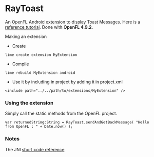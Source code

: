 RayToast
==============

 An [OpenFL][1] Android extension to display Toast Messages. 
 Here is a [reference tutorial][2]. Done with **OpenFL 4.9.2**.

Making an extension
 - Create
```
lime create extension MyExtension
```
 - Compile
```
lime rebuild MyExtension android
```
 - Use it by including in project by adding it in project.xml
```
<include path="../../path/to/extensions/MyExtension" />
```

### Using the extension

Simply call the static methods from the OpenFL project.
```
var returnedString:String = RayToast.sendAndGetBackMessage( "Hello from OpenFL : " + Date.now() );
```

### Notes

The JNI [short code reference][3]





[1]: http://www.openfl.org/learn/docs/tools/
[2]: https://player03.com/2014/08/09/openfl-extensions/
[3]: https://docs.oracle.com/javase/7/docs/technotes/guides/jni/spec/types.html